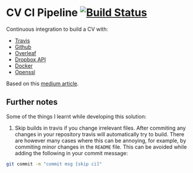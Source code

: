 # CV CI Pipeline [![Build Status](https://travis-ci.org/Fmrhj/cv-pipeline.svg?branch=master)](https://travis-ci.org/Fmrhj/cv-pipeline)

Continuous integration to build a CV with:
- [Travis](https://travis-ci.org)
- [Github](https://github.com)
- [Overleaf](https://www.overleaf.com)
- [Dropbox API](https://www.dropbox.com/developers)
- [Docker](https://www.docker.com/)
- [Openssl](https://www.openssl.org)

Based on this [medium article](https://medium.com/@baymac/continuous-integration-of-latex-documents-using-travis-ci-a1916c89e978).

## Further notes 
Some of the things I learnt while developing this solution:
1. Skip builds in travis if you change irrelevant files. After commiting any changes in your repository travis will automatically try to build. There are however many cases where this can be annoying, for example, by commiting minor changes in the `README` file. This can be avoided while adding the following in your commit message: 
 
``` bash 
git commit -m "commit msg [skip ci]"
```
